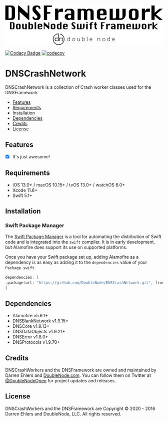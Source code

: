 ![DoubleNode Swift Framework](https://github.com/DoubleNode/DNSCrashNetwork/raw/master/DNSFrameworkLogo.png)

[![Codacy Badge](https://api.codacy.com/project/badge/Grade/6f473642e4404426b55fda500602e662)](https://www.codacy.com?utm_source=github.com&amp;utm_medium=referral&amp;utm_content=DoubleNode/DNSCrashNetwork&amp;utm_campaign=Badge_Grade)
[![codecov](https://codecov.io/gh/DoubleNode/DNSCrashNetwork/branch/master/graph/badge.svg?token=NcFMBk0g9t)](https://codecov.io/gh/DoubleNode/DNSCrashNetwork)

# DNSCrashNetwork

DNSCrashNetwork is a collection of Crash worker classes used for the DNSFramework

-   [Features](#features)
-   [Requirements](#requirements)
-   [Installation](#installation)
-   [Dependencies](#dependencies)
-   [Credits](#credits)
-   [License](#license)

## Features

-   [x] It's just awesome!

## Requirements

-   iOS 13.0+ / macOS 10.15+ / tvOS 13.0+ / watchOS 6.0+
-   Xcode 11.6+
-   Swift 5.1+

## Installation

### Swift Package Manager

The [Swift Package Manager](https://swift.org/package-manager/) is a tool for automating the distribution of Swift code and is integrated into the `swift` compiler. It is in early development, but Alamofire does support its use on supported platforms.

Once you have your Swift package set up, adding Alamofire as a dependency is as easy as adding it to the `dependencies` value of your `Package.swift`.

```swift
dependencies: [
.package(url: "https://github.com/DoubleNode/DNSCrashNetwork.git", from: "1.9.11")
]
```

## Dependencies

-   Alamofire v5.6.1+
-   DNSBlankNetwork v1.9.15+
-   DNSCore v1.9.13+
-   DNSDataObjects v1.9.21+
-   DNSError v1.8.0+
-   DNSProtocols v1.9.70+

## Credits

DNSCrashWorkers and the DNSFramework are owned and maintained by Darren Ehlers and [DoubleNode.com](http://doublenode.com). You can follow them on Twitter at [@DoubleNodeOpen](https://twitter.com/DoubleNodeOpen) for project updates and releases.

## License

DNSCrashWorkers and the DNSFramework are Copyright © 2020 - 2016 Darren Ehlers and DoubleNode, LLC. All rights reserved.
